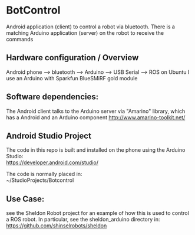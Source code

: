 # BotControl
Android application (client) to control a robot via bluetooth.
There is a matching Arduino application (server) on the robot to receive the commands

## Hardware configuration / Overview
Android phone --> bluetooth --> Arduino --> USB Serial --> ROS on Ubuntu 
I use an Arduino with Sparkfun BlueSMiRF gold module


## Software dependencies:
The Android client talks to the Arduino server via "Amarino" library,
which has a Android and an Arduino component
  http://www.amarino-toolkit.net/


## Android Studio Project
The code in this repo is built and installed on the phone using the Arduino Studio:  
  https://developer.android.com/studio/

The code is normally placed in:  
  ~/StudioProjects/Botcontrol


## Use Case:
see the Sheldon Robot project for an example of how this is used to control a ROS robot.  In particular, see the sheldon_arduino directory in:  
  https://github.com/shinselrobots/sheldon

